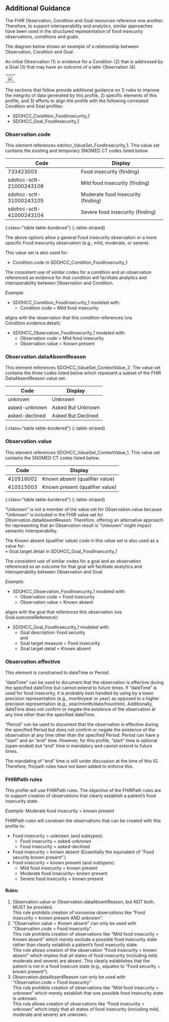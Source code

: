 ## Additional Guidance
The FHIR Observation, Condition and Goal resources reference one another. Therefore, to support interoperability and analytics, similar approaches have been used in the structured representation of food insecurity observations, conditions and goals. 

The diagram below shows an example of a relationship between Observation, Condition and Goal. 

An initial Observation (1) is evidence for a Condition (2) that is addressed by a Goal (3) that may have an outcome of a later Observation (4).


<table><tr><td><img src="Observaion Mindmap 2020.png" /></td></tr></table>

The sections that follow provide additional guidance on 1) rules to improve the integrity of data generated by this profile, 2) specific elements of this profile, and 3) efforts to align the profile with the following correlated Condition and Goal profiles:

* SDOHCC_Condition_FoodInsecurity_1 
* SDOHCC_Goal_FoodInsecurity_1

### Observation.code
This element references sdohcc_ValueSet_FoodInsecurity_1. This value set contains the existing and temporary SNOMED CT codes listed below.


| Code | Display |
| -------- | -------- | 
| 733423003  | Food insecurity (finding)    |
| sdohcc-sctt-21000243108| Mild food insecurity (finding)    |
| sdohcc-sctt-31000243105 | Moderate food insecurity (finding)|
| sdohcc-sctt-41000243104 | Severe food insecurity (finding) |
{:class="table table-bordered"}
{:.table-striped}


The above options allow a general Food insecurity observation or a more specific Food insecurity observation (e.g., mild, moderate, or severe).

This value set is also used for:

* Condition.code in SDOHCC_Condition_FoodInsecurity_1

The consistent use of similar codes for a condition and an observation referenced as evidence for that condition will facilitate analytics and interoperability between Observation and Condition.


*Example:*

*	SDOHCC_Condition_FoodInsecurity_1 modeled with: 
	*	Condition code = Mild food insecurity 

aligns with the observation that this condition references (via Condition.evidence.detail):

* SDOHCC_Observation_FoodInsecurity_1 modeled with:
	* Observation code = Mild food insecurity 
	* Observation value = Known present<br>


### Observation.dataAbsentReason
This element references SDOHCC_ValueSet_ContextValue_2. The value set contains the three codes listed below which represent a subset of the FHIR DataAbsentReason value set. 

| Code | Display |
| -------- | -------- | 
| unknown | Unknown    |
|   asked-unknown | Asked But Unknown    |
| asked-declined | Asked But Declined |
{:class="table table-bordered"}
{:.table-striped}


### Observation.value
This element references SDOHCC_ValueSet_ContextValue_1. This value set contains the SNOMED CT codes listed below.

| Code | Display |
| -------- | -------- | 
| 410516002 | Known absent (qualifier value)   |
|   410515003 | Known present (qualifier value)  |
{:class="table table-bordered"}
{:.table-striped}


“Unknown” is not a member of the value set for Observation.value because “Unknown” is included in the FHIR value set for Observation.dataAbsentReason. Therefore, offering an alternative approach for representing that an Observation result is “Unknown” might impact semantic interoperability. 

The Known absent (qualifier value) code in this value set is also used as a value for:<br>
•	Goal.target.detail in SDOHCC_Goal_FoodInsecurity_1 

The consistent use of similar codes for a goal and an observation referenced as an outcome for that goal will facilitate analytics and interoperability between Observation and Goal.

*Example:*

* SDOHCC_Observation_FoodInsecurity_1 modeled with:
	* Observation code = Food insecurity 
	* Observation value = Known absent<br>

aligns with the goal that references this observation (via Goal.outcomeReference):

* SDOHCC_Goal_FoodInsecurity_1 modeled with:
	* Goal description: Food security <br> and<br>
	* Goal target measure = Food insecurity
	* Goal target detail = Known absent


### Observation.effective
This element is constrained to dateTime or Period. 

“dateTime” can be used to document that the observation is effective during the specified dateTime but cannot extend to future times. If “dateTime” is used for food insecurity, it is probably best handled by using by a lower precision representation (e.g., month/year or year) as opposed to a higher precision representation (e.g., year/month/date/hour/min). Additionally, dateTime does not confirm or negate the existence of the observation at any time other than the specified dateTime. 

“Period” can be used to document that the observation is effective during the specified Period but does not confirm or negate the existence of the observation at any time other than the specified Period. Period can have a “start” and an “end” time. However, for this profile, “start” time is optional (open-ended) but “end” time is mandatory and cannot extend to future times.  

The mandating of “end” time is still under discussion at the time of this IG. Therefore, fhirpath rules have not been added to enforce this. 


### FHIRPath rules 
This profile will use FHIRPath rules. The objective of the FHIRPath rules are to support creation of observations that clearly establish a patient’s food insecurity state. 

*Example:*
Moderate food insecurity = known present 

FHIRPath rules will constrain the observations that can be created with this profile to:

* Food insecurity = unknown (and subtypes):
	* Food insecurity = asked-unknown 
	* Food insecurity = asked-declined
* Food insecurity = known absent (Essentially the equivalent of “Food security known present”.)
* Food insecurity = known present (and subtypes):
	* Mild food insecurity = known present
	* Moderate food insecurity= known present
	* Severe food insecurity = known present

#### Rules:
1. Observation.value or Observation.dataAbsentReason, but NOT both, MUST be provided. <br>This rule prohibits creation of nonsense observations like “Food insecurity = known present AND unknown”.
2.  “Observation.value = Known absent” can only be used with “Observation.code = Food insecurity”. <br> This rule prohibits creation of observations like “Mild food insecurity = Known absent” which merely exclude a possible food insecurity state rather than clearly establish a patient’s food insecurity state. <br> This rule allows creation of the observation “Food insecurity = known absent” which implies that all states of food insecurity (including mild, moderate and severe) are absent. This clearly establishes that the patient is not in a food insecure state (e.g., equates to “Food security = known present”).
3.  Observation.dataAbsentReason can only be used with “Observation.code = Food insecurity” <br>This rule prohibits creation of observations like “Mild food insecurity = unknown” which merely establish that one possible food insecurity state is unknown. <br>This rule allows creation of observations like “Food insecurity = unknown” which imply that all states of food insecurity (including mild, moderate and severe) are unknown.
